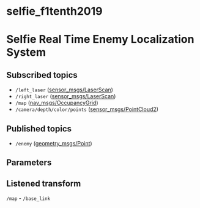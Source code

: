 # selfie_f1tenth2019
# Selfie Real Time Enemy Localization System


## Subscribed topics
- `/left_laser` ([sensor_msgs/LaserScan](http://docs.ros.org/melodic/api/sensor_msgs/html/msg/LaserScan.html))
- `/right_laser` ([sensor_msgs/LaserScan](http://docs.ros.org/melodic/api/sensor_msgs/html/msg/LaserScan.html))
- `/map` ([nav_msgs/OccupancyGrid](http://docs.ros.org/melodic/api/nav_msgs/html/msg/OccupancyGrid.html))
- `/camera/depth/color/points` ([sensor_msgs/PointCloud2](http://docs.ros.org/melodic/api/sensor_msgs/html/msg/PointCloud2.html))

## Published topics
- `/enemy` ([geometry_msgs/Point](http://docs.ros.org/melodic/api/geometry_msgs/html/msg/Point.html))

## Parameters

## Listened transform
`/map` - `/base_link` 
